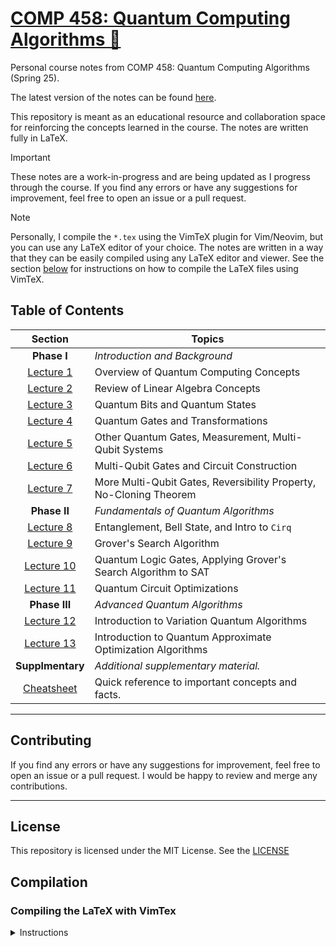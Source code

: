 # [COMP 458: Quantum Computing Algorithms 🧬](https://micahkepe.com/comp458-notes/)

Personal course notes from COMP 458: Quantum Computing Algorithms (Spring 25).

The latest version of the notes can be found [here](https://micahkepe.com/comp458-notes/).

This repository is meant as an educational resource and collaboration space
for reinforcing the concepts learned in the course. The notes are written fully
in LaTeX.

> [!IMPORTANT]
> These notes are a work-in-progress and are being updated as I progress through
> the course. If you find any errors or have any suggestions for improvement,
> feel free to open an issue or a pull request.

> [!NOTE]
> Personally, I compile the `*.tex` using the VimTeX plugin for Vim/Neovim, but
> you can use any LaTeX editor of your choice. The notes are written in a way that
> they can be easily compiled using any LaTeX editor and viewer. See the section
> [below](#compiling-the-latex-with-vimtex) for instructions on how to compile the
> LaTeX files using VimTeX.

## Table of Contents

<div align="center">

|                     Section                      | Topics                                                             |
| :----------------------------------------------: | ------------------------------------------------------------------ |
|             <strong>Phase I</strong>             | <em>Introduction and Background</em>                               |
|   [Lecture 1](./lectures/phase-i/lecture1.tex)   | Overview of Quantum Computing Concepts                             |
|   [Lecture 2](./lectures/phase-i/lecture2.tex)   | Review of Linear Algebra Concepts                                  |
|   [Lecture 3](./lectures/phase-i/lecture3.tex)   | Quantum Bits and Quantum States                                    |
|   [Lecture 4](./lectures/phase-i/lecture4.tex)   | Quantum Gates and Transformations                                  |
|   [Lecture 5](./lectures/phase-i/lecture5.tex)   | Other Quantum Gates, Measurement, Multi-Qubit Systems              |
|   [Lecture 6](./lectures/phase-i/lecture6.tex)   | Multi-Qubit Gates and Circuit Construction                         |
|   [Lecture 7](./lectures/phase-i/lecture7.tex)   | More Multi-Qubit Gates, Reversibility Property, No-Cloning Theorem |
|            <strong>Phase II </strong>            | <em>Fundamentals of Quantum Algorithms</em>                        |
|  [Lecture 8](./lectures/phase-ii/lecture8.tex)   | Entanglement, Bell State, and Intro to <code>Cirq</code>           |
|  [Lecture 9](./lectures/phase-ii/lecture9.tex)   | Grover's Search Algorithm                                          |
| [Lecture 10](./lectures/phase-ii/lecture10.tex)  | Quantum Logic Gates, Applying Grover's Search Algorithm to SAT     |
| [Lecture 11](./lectures/phase-ii/lecture11.tex)  | Quantum Circuit Optimizations                                      |
|           <strong>Phase III </strong>            | <em>Advanced Quantum Algorithms</em>                               |
| [Lecture 12](./lectures/phase-iii/lecture12.tex) | Introduction to Variation Quantum Algorithms                       |
| [Lecture 13](./lectures/phase-iii/lecture13.tex) | Introduction to Quantum Approximate Optimization Algorithms        |
|          <strong>Supplmentary</strong>           | <em> Additional supplementary material. </em>                      |
|   [Cheatsheet](./supplementary/cheatsheet.tex)   | Quick reference to important concepts and facts.                   |

</div>

---

## Contributing

If you find any errors or have any suggestions for improvement, feel free to
open an issue or a pull request. I would be happy to review and merge any
contributions.

---

## License

This repository is licensed under the MIT License. See the [LICENSE](./LICENSE)

## Compilation

### Compiling the LaTeX with VimTex

<details>
<summary>Instructions</summary>

1. Clone the repository:

```code
git clone https://github.com/micahkepe/comp458-notes.git
cd comp458-notes
```

2. Open the `main.tex` file in Vim or Neovim:

```
nvim main.tex
```

3. Ensure that you have the [`VimTeX`](https://github.com/lervag/vimtex) plugin
   installed. This will be used to compile the LaTeX files and preview the
   PDF in real-time in a PDF viewer of your choice (I use `sioyek`).

4. Compile the LaTeX file by running the following command in Vim:

   ```
   :VimTexCompile
   ```

5. Preview the compiled PDF:

   ```
   :VimTexView
   ```

If you have any issues with the compilation, feel free to open an issue or
reach out to me directly.

</details>
